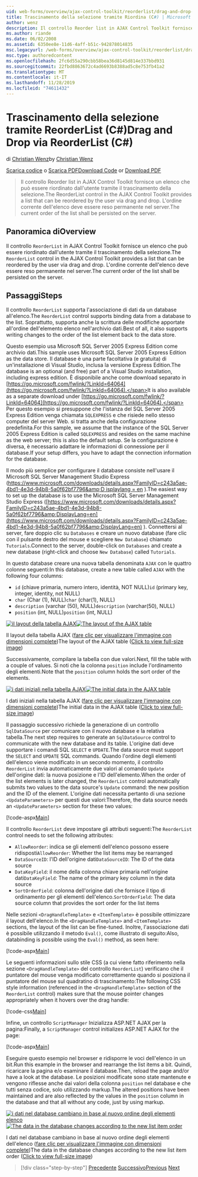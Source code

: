 ```yaml
---
uid: web-forms/overview/ajax-control-toolkit/reorderlist/drag-and-drop-via-reorderlist-cs
title: Trascinamento della selezione tramite Riordina (C#) | Microsoft Docs
author: wenz
description: Il controllo Reorder list in AJAX Control Toolkit fornisce un elenco che può essere riordinato dall'utente tramite il trascinamento della selezione. L'ordine corrente dell'elenco deve essere...
ms.author: riande
ms.date: 06/02/2008
ms.assetid: 6350ee8e-11d6-4aff-b51c-942878014835
msc.legacyurl: /web-forms/overview/ajax-control-toolkit/reorderlist/drag-and-drop-via-reorderlist-cs
msc.type: authoredcontent
ms.openlocfilehash: 2fc6d55a290cbb58bea36d8145d814e337bbd931
ms.sourcegitcommit: 22fbd8863672c4ad6693b8388ad5c8e753fb41a2
ms.translationtype: MT
ms.contentlocale: it-IT
ms.lasthandoff: 11/28/2019
ms.locfileid: "74611432"
---
```

# <a name="drag-and-drop-via-reorderlist-c"></a><span data-ttu-id="1631f-104">Trascinamento della selezione tramite ReorderList (C#)</span><span class="sxs-lookup"><span data-stu-id="1631f-104">Drag and Drop via ReorderList (C#)</span></span>

<span data-ttu-id="1631f-105">di [Christian Wenz](https://github.com/wenz)</span><span class="sxs-lookup"><span data-stu-id="1631f-105">by [Christian Wenz](https://github.com/wenz)</span></span>

<span data-ttu-id="1631f-106">[Scarica codice](https://download.microsoft.com/download/9/3/f/93f8daea-bebd-4821-833b-95205389c7d0/ReorderList5.cs.zip) o [Scarica PDF](https://download.microsoft.com/download/2/d/c/2dc10e34-6983-41d4-9c08-f78f5387d32b/reorderlist5CS.pdf)</span><span class="sxs-lookup"><span data-stu-id="1631f-106">[Download Code](https://download.microsoft.com/download/9/3/f/93f8daea-bebd-4821-833b-95205389c7d0/ReorderList5.cs.zip) or [Download PDF](https://download.microsoft.com/download/2/d/c/2dc10e34-6983-41d4-9c08-f78f5387d32b/reorderlist5CS.pdf)</span></span>

> <span data-ttu-id="1631f-107">Il controllo Reorder list in AJAX Control Toolkit fornisce un elenco che può essere riordinato dall'utente tramite il trascinamento della selezione.</span><span class="sxs-lookup"><span data-stu-id="1631f-107">The ReorderList control in the AJAX Control Toolkit provides a list that can be reordered by the user via drag and drop.</span></span> <span data-ttu-id="1631f-108">L'ordine corrente dell'elenco deve essere reso permanente nel server.</span><span class="sxs-lookup"><span data-stu-id="1631f-108">The current order of the list shall be persisted on the server.</span></span>

## <a name="overview"></a><span data-ttu-id="1631f-109">Panoramica di</span><span class="sxs-lookup"><span data-stu-id="1631f-109">Overview</span></span>

<span data-ttu-id="1631f-110">Il controllo `ReorderList` in AJAX Control Toolkit fornisce un elenco che può essere riordinato dall'utente tramite il trascinamento della selezione.</span><span class="sxs-lookup"><span data-stu-id="1631f-110">The `ReorderList` control in the AJAX Control Toolkit provides a list that can be reordered by the user via drag and drop.</span></span> <span data-ttu-id="1631f-111">L'ordine corrente dell'elenco deve essere reso permanente nel server.</span><span class="sxs-lookup"><span data-stu-id="1631f-111">The current order of the list shall be persisted on the server.</span></span>

## <a name="steps"></a><span data-ttu-id="1631f-112">Passaggi</span><span class="sxs-lookup"><span data-stu-id="1631f-112">Steps</span></span>

<span data-ttu-id="1631f-113">Il controllo `ReorderList` supporta l'associazione di dati da un database all'elenco.</span><span class="sxs-lookup"><span data-stu-id="1631f-113">The `ReorderList` control supports binding data from a database to the list.</span></span> <span data-ttu-id="1631f-114">Soprattutto, supporta anche la scrittura delle modifiche apportate all'ordine dell'elemento elenco nell'archivio dati.</span><span class="sxs-lookup"><span data-stu-id="1631f-114">Best of all, it also supports writing changes to the order of the list element back to the data store.</span></span>

<span data-ttu-id="1631f-115">Questo esempio usa Microsoft SQL Server 2005 Express Edition come archivio dati.</span><span class="sxs-lookup"><span data-stu-id="1631f-115">This sample uses Microsoft SQL Server 2005 Express Edition as the data store.</span></span> <span data-ttu-id="1631f-116">Il database è una parte facoltativa (e gratuita) di un'installazione di Visual Studio, inclusa la versione Express Edition.</span><span class="sxs-lookup"><span data-stu-id="1631f-116">The database is an optional (and free) part of a Visual Studio installation, including express edition.</span></span> <span data-ttu-id="1631f-117">È disponibile anche come download separato in [https://go.microsoft.com/fwlink/?LinkId=64064](https://go.microsoft.com/fwlink/?LinkId=64064).</span><span class="sxs-lookup"><span data-stu-id="1631f-117">It is also available as a separate download under [https://go.microsoft.com/fwlink/?LinkId=64064](https://go.microsoft.com/fwlink/?LinkId=64064).</span></span> <span data-ttu-id="1631f-118">Per questo esempio si presuppone che l'istanza del SQL Server 2005 Express Edition venga chiamata `SQLEXPRESS` e che risiede nello stesso computer del server Web. si tratta anche della configurazione predefinita.</span><span class="sxs-lookup"><span data-stu-id="1631f-118">For this sample, we assume that the instance of the SQL Server 2005 Express Edition is called `SQLEXPRESS` and resides on the same machine as the web server; this is also the default setup.</span></span> <span data-ttu-id="1631f-119">Se la configurazione è diversa, è necessario adattare le informazioni di connessione per il database.</span><span class="sxs-lookup"><span data-stu-id="1631f-119">If your setup differs, you have to adapt the connection information for the database.</span></span>

<span data-ttu-id="1631f-120">Il modo più semplice per configurare il database consiste nell'usare il Microsoft SQL Server Management Studio Express ([https://www.microsoft.com/downloads/details.aspx?FamilyID=c243a5ae-4bd1-4e3d-94b8-5a0f62bf7796&amp;D isplaylang = en](https://www.microsoft.com/downloads/details.aspx?FamilyID=c243a5ae-4bd1-4e3d-94b8-5a0f62bf7796&amp;DisplayLang=en) ).</span><span class="sxs-lookup"><span data-stu-id="1631f-120">The easiest way to set up the database is to use the Microsoft SQL Server Management Studio Express ([https://www.microsoft.com/downloads/details.aspx?FamilyID=c243a5ae-4bd1-4e3d-94b8-5a0f62bf7796&amp;DisplayLang=en](https://www.microsoft.com/downloads/details.aspx?FamilyID=c243a5ae-4bd1-4e3d-94b8-5a0f62bf7796&amp;DisplayLang=en) ).</span></span> <span data-ttu-id="1631f-121">Connettersi al server, fare doppio clic su `Databases` e creare un nuovo database (fare clic con il pulsante destro del mouse e scegliere `New Database`) chiamato `Tutorials`.</span><span class="sxs-lookup"><span data-stu-id="1631f-121">Connect to the server, double-click on `Databases` and create a new database (right-click and choose `New Database`) called `Tutorials`.</span></span>

<span data-ttu-id="1631f-122">In questo database creare una nuova tabella denominata `AJAX` con le quattro colonne seguenti:</span><span class="sxs-lookup"><span data-stu-id="1631f-122">In this database, create a new table called `AJAX` with the following four columns:</span></span>

- <span data-ttu-id="1631f-123">`id` (chiave primaria, numero intero, identità, NOT NULL)</span><span class="sxs-lookup"><span data-stu-id="1631f-123">`id` (primary key, integer, identity, not NULL)</span></span>
- <span data-ttu-id="1631f-124">`char` (Char (1), NULL)</span><span class="sxs-lookup"><span data-stu-id="1631f-124">`char` (char(1), NULL)</span></span>
- <span data-ttu-id="1631f-125">`description` (varchar (50), NULL)</span><span class="sxs-lookup"><span data-stu-id="1631f-125">`description` (varchar(50), NULL)</span></span>
- <span data-ttu-id="1631f-126">`position` (int, NULL)</span><span class="sxs-lookup"><span data-stu-id="1631f-126">`position` (int, NULL)</span></span>

<span data-ttu-id="1631f-127">[![il layout della tabella AJAX](drag-and-drop-via-reorderlist-cs/_static/image2.png)](drag-and-drop-via-reorderlist-cs/_static/image1.png)</span><span class="sxs-lookup"><span data-stu-id="1631f-127">[![The layout of the AJAX table](drag-and-drop-via-reorderlist-cs/_static/image2.png)](drag-and-drop-via-reorderlist-cs/_static/image1.png)</span></span>

<span data-ttu-id="1631f-128">Il layout della tabella AJAX ([fare clic per visualizzare l'immagine con dimensioni complete](drag-and-drop-via-reorderlist-cs/_static/image3.png))</span><span class="sxs-lookup"><span data-stu-id="1631f-128">The layout of the AJAX table ([Click to view full-size image](drag-and-drop-via-reorderlist-cs/_static/image3.png))</span></span>

<span data-ttu-id="1631f-129">Successivamente, compilare la tabella con due valori.</span><span class="sxs-lookup"><span data-stu-id="1631f-129">Next, fill the table with a couple of values.</span></span> <span data-ttu-id="1631f-130">Si noti che la colonna `position` include l'ordinamento degli elementi.</span><span class="sxs-lookup"><span data-stu-id="1631f-130">Note that the `position` column holds the sort order of the elements.</span></span>

<span data-ttu-id="1631f-131">[![i dati iniziali nella tabella AJAX](drag-and-drop-via-reorderlist-cs/_static/image5.png)](drag-and-drop-via-reorderlist-cs/_static/image4.png)</span><span class="sxs-lookup"><span data-stu-id="1631f-131">[![The initial data in the AJAX table](drag-and-drop-via-reorderlist-cs/_static/image5.png)](drag-and-drop-via-reorderlist-cs/_static/image4.png)</span></span>

<span data-ttu-id="1631f-132">I dati iniziali nella tabella AJAX ([fare clic per visualizzare l'immagine con dimensioni complete](drag-and-drop-via-reorderlist-cs/_static/image6.png))</span><span class="sxs-lookup"><span data-stu-id="1631f-132">The initial data in the AJAX table ([Click to view full-size image](drag-and-drop-via-reorderlist-cs/_static/image6.png))</span></span>

<span data-ttu-id="1631f-133">Il passaggio successivo richiede la generazione di un controllo `SqlDataSource` per comunicare con il nuovo database e la relativa tabella.</span><span class="sxs-lookup"><span data-stu-id="1631f-133">The next step requires to generate an `SqlDataSource` control to communicate with the new database and its table.</span></span> <span data-ttu-id="1631f-134">L'origine dati deve supportare i comandi SQL `SELECT` e `UPDATE`.</span><span class="sxs-lookup"><span data-stu-id="1631f-134">The data source must support the `SELECT` and `UPDATE` SQL commands.</span></span> <span data-ttu-id="1631f-135">Quando l'ordine degli elementi dell'elenco viene modificato in un secondo momento, il controllo `ReorderList` invia automaticamente due valori al comando `Update` dell'origine dati: la nuova posizione e l'ID dell'elemento.</span><span class="sxs-lookup"><span data-stu-id="1631f-135">When the order of the list elements is later changed, the `ReorderList` control automatically submits two values to the data source's `Update` command: the new position and the ID of the element.</span></span> <span data-ttu-id="1631f-136">L'origine dati necessita pertanto di una sezione `<UpdateParameters>` per questi due valori:</span><span class="sxs-lookup"><span data-stu-id="1631f-136">Therefore, the data source needs an `<UpdateParameters>` section for these two values:</span></span>

[!code-aspx[Main](drag-and-drop-via-reorderlist-cs/samples/sample1.aspx)]

<span data-ttu-id="1631f-137">Il controllo `ReorderList` deve impostare gli attributi seguenti:</span><span class="sxs-lookup"><span data-stu-id="1631f-137">The `ReorderList` control needs to set the following attributes:</span></span>

- <span data-ttu-id="1631f-138">`AllowReorder`: indica se gli elementi dell'elenco possono essere ridisposti</span><span class="sxs-lookup"><span data-stu-id="1631f-138">`AllowReorder`: Whether the list items may be rearranged</span></span>
- <span data-ttu-id="1631f-139">`DataSourceID`: l'ID dell'origine dati</span><span class="sxs-lookup"><span data-stu-id="1631f-139">`DataSourceID`: The ID of the data source</span></span>
- <span data-ttu-id="1631f-140">`DataKeyField`: il nome della colonna chiave primaria nell'origine dati</span><span class="sxs-lookup"><span data-stu-id="1631f-140">`DataKeyField`: The name of the primary key column in the data source</span></span>
- <span data-ttu-id="1631f-141">`SortOrderField`: colonna dell'origine dati che fornisce il tipo di ordinamento per gli elementi dell'elenco.</span><span class="sxs-lookup"><span data-stu-id="1631f-141">`SortOrderField`: The data source column that provides the sort order for the list items</span></span>

<span data-ttu-id="1631f-142">Nelle sezioni `<DragHandleTemplate>` e `<ItemTemplate>` è possibile ottimizzare il layout dell'elenco.</span><span class="sxs-lookup"><span data-stu-id="1631f-142">In the `<DragHandleTemplate>` and `<ItemTemplate>` sections, the layout of the list can be fine-tuned.</span></span> <span data-ttu-id="1631f-143">Inoltre, l'associazione dati è possibile utilizzando il metodo `Eval()`, come illustrato di seguito:</span><span class="sxs-lookup"><span data-stu-id="1631f-143">Also, databinding is possible using the `Eval()` method, as seen here:</span></span>

[!code-aspx[Main](drag-and-drop-via-reorderlist-cs/samples/sample2.aspx)]

<span data-ttu-id="1631f-144">Le seguenti informazioni sullo stile CSS (a cui viene fatto riferimento nella sezione `<DragHandleTemplate>` del controllo `ReorderList`) verificano che il puntatore del mouse venga modificato correttamente quando si posiziona il puntatore del mouse sul quadratino di trascinamento:</span><span class="sxs-lookup"><span data-stu-id="1631f-144">The following CSS style information (referenced in the `<DragHandleTemplate>` section of the `ReorderList` control) makes sure that the mouse pointer changes appropriately when it hovers over the drag handle:</span></span>

[!code-css[Main](drag-and-drop-via-reorderlist-cs/samples/sample3.css)]

<span data-ttu-id="1631f-145">Infine, un controllo `ScriptManager` Inizializza ASP.NET AJAX per la pagina:</span><span class="sxs-lookup"><span data-stu-id="1631f-145">Finally, a `ScriptManager` control initializes ASP.NET AJAX for the page:</span></span>

[!code-aspx[Main](drag-and-drop-via-reorderlist-cs/samples/sample4.aspx)]

<span data-ttu-id="1631f-146">Eseguire questo esempio nel browser e ridisporre le voci dell'elenco in un bit.</span><span class="sxs-lookup"><span data-stu-id="1631f-146">Run this example in the browser and rearrange the list items a bit.</span></span> <span data-ttu-id="1631f-147">Quindi, ricaricare la pagina e/o esaminare il database.</span><span class="sxs-lookup"><span data-stu-id="1631f-147">Then, reload the page and/or have a look at the database.</span></span> <span data-ttu-id="1631f-148">Le posizioni modificate sono state mantenute e vengono riflesse anche dai valori della colonna `position` nel database e che tutti senza codice, solo utilizzando markup.</span><span class="sxs-lookup"><span data-stu-id="1631f-148">The altered positions have been maintained and are also reflected by the values in the `position` column in the database and that all without any code, just by using markup.</span></span>

<span data-ttu-id="1631f-149">[![i dati nel database cambiano in base al nuovo ordine degli elementi elenco](drag-and-drop-via-reorderlist-cs/_static/image8.png)](drag-and-drop-via-reorderlist-cs/_static/image7.png)</span><span class="sxs-lookup"><span data-stu-id="1631f-149">[![The data in the database changes according to the new list item order](drag-and-drop-via-reorderlist-cs/_static/image8.png)](drag-and-drop-via-reorderlist-cs/_static/image7.png)</span></span>

<span data-ttu-id="1631f-150">I dati nel database cambiano in base al nuovo ordine degli elementi dell'elenco ([fare clic per visualizzare l'immagine con dimensioni complete](drag-and-drop-via-reorderlist-cs/_static/image9.png))</span><span class="sxs-lookup"><span data-stu-id="1631f-150">The data in the database changes according to the new list item order ([Click to view full-size image](drag-and-drop-via-reorderlist-cs/_static/image9.png))</span></span>

> [!div class="step-by-step"]
> <span data-ttu-id="1631f-151">[Precedente](using-postbacks-with-reorderlist-cs.md)
> [Successivo](using-postbacks-with-reorderlist-vb.md)</span><span class="sxs-lookup"><span data-stu-id="1631f-151">[Previous](using-postbacks-with-reorderlist-cs.md)
[Next](using-postbacks-with-reorderlist-vb.md)</span></span>
